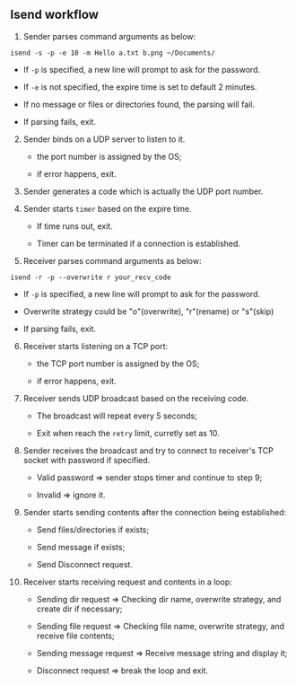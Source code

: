 Isend workflow
---

1. Sender parses command arguments as below:

`isend -s -p -e 10 -m Hello a.txt b.png ~/Documents/`

   + If `-p` is specified, a new line will prompt to ask for the password.

   + If `-e` is not specified, the expire time is set to default 2 minutes.

   + If no message or files or directories found, the parsing will fail.

   + If parsing fails, exit.

2. Sender binds on a UDP server to listen to it.

    + the port number is assigned by the OS;

    + if error happens, exit.

3. Sender generates a code which is actually the UDP port number.

4. Sender starts `timer` based on the expire time. 

    + If time runs out, exit.

    + Timer can be terminated if a connection is established.

5. Receiver parses command arguments as below:

`isend -r -p --overwrite r your_recv_code`

   + If `-p` is specified, a new line will prompt to ask for the password.

   + Overwrite strategy could be "o"(overwrite), "r"(rename) or "s"(skip)

   + If parsing fails, exit.

6. Receiver starts listening on a TCP port:

    + the TCP port number is assigned by the OS;

    + if error happens, exit.

7. Receiver sends UDP broadcast based on the receiving code.

    + The broadcast will repeat every 5 seconds;

    + Exit when reach the `retry` limit, curretly set as 10.

8. Sender receives the broadcast and try to connect to receiver's TCP socket with password if specified.

    + Valid password => sender stops timer and continue to step 9;

    + Invalid => ignore it.

9. Sender starts sending contents after the connection being established:

    + Send files/directories if exists;

    + Send message if exists;

    + Send Disconnect request.

10. Receiver starts receiving request and contents in a loop:

    + Sending dir request => Checking dir name, overwrite strategy, and create dir if necessary;

    + Sending file request => Checking file name, overwrite strategy, and receive file contents;

    + Sending message request => Receive message string and display it;

    + Disconnect request => break the loop and exit.